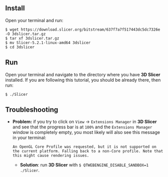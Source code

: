 Install
-------

Open your terminal and run:

```
$ wget https://download.slicer.org/bitstream/637f7a7f517443dc5dc7326e -O 3dslicer.tar.gz
$ tar xf 3dslicer.tar.gz
$ mv Slicer-5.2.1-linux-amd64 3dslicer
$ cd 3dslicer
```

Run
---

Open your terminal and navigate to the directory where you have **3D Slicer** installed. If you are following this tutorial, you should be already there, then run:
```
$ ./Slicer
```


Troubleshooting
---------------

* **Problem:** if you try to click on `View` -> `Extensions Manager` in **3D Slicer** 
and see that the progress bar is at `100%` and the `Extensions Manager` window is completely empty, you most likely will
also see this message in your terminal:

   ```
   An OpenGL Core Profile was requested, but it is not supported on the current platform. Falling back to a non-Core profile. Note that this might cause rendering issues.
   ```
   
   * **Solution**: run **3D Slicer** with `$ QTWEBENGINE_DISABLE_SANDBOX=1 ./Slicer`.
